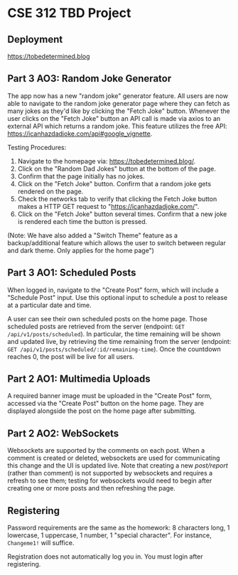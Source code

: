 # CSE 312 TBD Project

## Deployment

https://tobedetermined.blog

## Part 3 AO3: Random Joke Generator
The app now has a new "random joke" generator feature. All users are now able to navigate to the random joke generator page where they can fetch as many jokes as they'd like by clicking the "Fetch Joke" button. Whenever the user clicks on the "Fetch Joke" button an API call is made via axios to an external API which returns a random joke. This feature utilizes the free API: https://icanhazdadjoke.com/api#google_vignette.

Testing Procedures:
1. Navigate to the homepage via: https://tobedetermined.blog/.
4. Click on the "Random Dad Jokes" button at the bottom of the page.
5. Confirm that the page initially has no jokes.
6. Click on the "Fetch Joke" button. Confirm that a random joke gets rendered on the page.
7. Check the networks tab to verify that clicking the Fetch Joke button makes a HTTP GET request to "https://icanhazdadjoke.com/".
8. Click on the "Fetch Joke" button several times. Confirm that a new joke is rendered each time the button is pressed.

(Note: We have also added a "Switch Theme" feature as a backup/additional feature which allows the user to switch between regular and dark theme. Only applies for the home page")


## Part 3 AO1: Scheduled Posts

When logged in, navigate to the "Create Post" form, which will include a "Schedule Post" input. Use this optional input to schedule a post to release at a particular date and time.

A user can see their own scheduled posts on the home page. Those scheduled posts are retrieved from the server (endpoint: `GET /api/v1/posts/scheduled`). In particular, the time remaining will be shown and updated live, by retrieving the time remaining from the server (endpoint: `GET /api/v1/posts/scheduled/:id/remaining-time`). Once the countdown reaches 0, the post will be live for all users.

## Part 2 AO1: Multimedia Uploads

A required banner image must be uploaded in the "Create Post" form, accessed via the "Create Post" button on the home page. They are displayed alongside the post on the home page after submitting.

## Part 2 AO2: WebSockets

Websockets are supported by the comments on each post. When a comment is created or deleted, websockets are used for communicating this change and the UI is updated live. Note that creating a new *post/report* (rather than comment) is not supported by websockets and requires a refresh to see them; testing for websockets would need to begin after creating one or more posts and then refreshing the page.

## Registering

Password requirements are the same as the homework: 8 characters long, 1 lowercase, 1 uppercase, 1 number, 1 "special character". For instance, `Changeme1!` will suffice.

Registration does not automatically log you in. You must login after registering.
